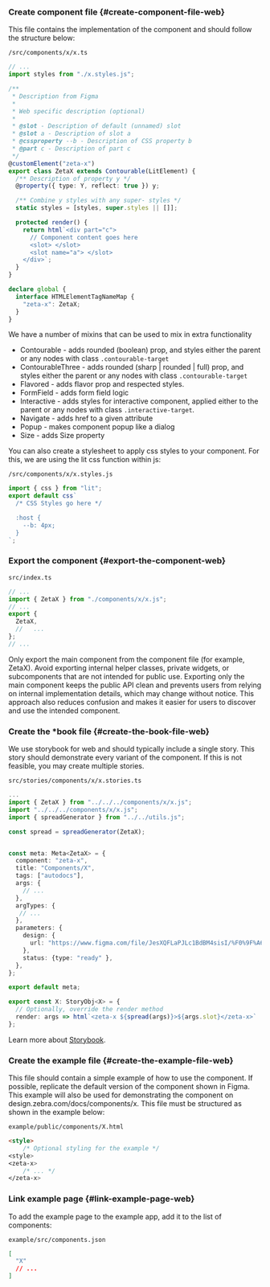 ### Create component file {#create-component-file-web}

This file contains the implementation of the component and should follow the structure below:

`/src/components/x/x.ts`

```ts
// ...
import styles from "./x.styles.js";

/**
 * Description from Figma
 *
 * Web specific description (optional)
 *
 * @slot - Description of default (unnamed) slot
 * @slot a - Description of slot a
 * @cssproperty --b - Description of CSS property b
 * @part c - Description of part c
 */
@customElement("zeta-x")
export class ZetaX extends Contourable(LitElement) {
  /** Description of property y */
  @property({ type: Y, reflect: true }) y;

  /** Combine y styles with any super- styles */
  static styles = [styles, super.styles || []];

  protected render() {
    return html`<div part="c">
      // Component content goes here
      <slot> </slot>
      <slot name="a"> </slot>
    </div>`;
  }
}

declare global {
  interface HTMLElementTagNameMap {
    "zeta-x": ZetaX;
  }
}
```

We have a number of mixins that can be used to mix in extra functionality

- Contourable - adds rounded (boolean) prop, and styles either the parent or any nodes with class `.contourable-target`
- ContourableThree - adds rounded (sharp | rounded | full) prop, and styles either the parent or any nodes with class `.contourable-target`
- Flavored - adds flavor prop and respected styles.
- FormField - adds form field logic
- Interactive - adds styles for interactive component, applied either to the parent or any nodes with class `.interactive-target`.
- Navigate - adds href to a given attribute
- Popup - makes component popup like a dialog
- Size - adds Size property

You can also create a stylesheet to apply css styles to your component. For this, we are using the lit css function within js:

`/src/components/x/x.styles.js`

```js
import { css } from "lit";
export default css`
  /* CSS Styles go here */

  :host {
    --b: 4px;
  }
`;
```

### Export the component {#export-the-component-web}

`src/index.ts`

```ts
// ...
import { ZetaX } from "./components/x/x.js";
// ...
export {
  ZetaX,
  //   ...
};
// ...
```

Only export the main component from the component file (for example, ZetaX). Avoid exporting internal helper classes, private widgets, or subcomponents that are not intended for public use. Exporting only the main component keeps the public API clean and prevents users from relying on internal implementation details, which may change without notice. This approach also reduces confusion and makes it easier for users to discover and use the intended component.

### Create the \*book file {#create-the-book-file-web}

We use storybook for web and should typically include a single story. This story should demonstrate every variant of the component. If this is not feasible, you may create multiple stories.

`src/stories/components/x/x.stories.ts`

```ts
...
import { ZetaX } from "../../../components/x/x.js";
import "../../../components/x/x.js";
import { spreadGenerator } from "../../utils.js";

const spread = spreadGenerator(ZetaX);


const meta: Meta<ZetaX> = {
  component: "zeta-x",
  title: "Components/X",
  tags: ["autodocs"],
  args: {
    // ...
  },
  argTypes: {
   // ...
  },
  parameters: {
    design: {
      url: "https://www.figma.com/file/JesXQFLaPJLc1BdBM4sisI/%F0%9F%A6%93-ZDS---Components?x",
    },
    status: {type: "ready" },
  },
};

export default meta;

export const X: StoryObj<X> = {
  // Optionally, override the render method
  render: args => html`<zeta-x ${spread(args)}>${args.slot}</zeta-x>`
};
```

Learn more about [Storybook](https://storybook.js.org/docs).

### Create the example file {#create-the-example-file-web}

This file should contain a simple example of how to use the component. If possible, replicate the default version of the component shown in Figma. This example will also be used for demonstrating the component on design.zebra.com/docs/components/x. This file must be structured as shown in the example below:

`example/public/components/X.html`

```html
<style>
    /* Optional styling for the example */
<style>
<zeta-x>
    /* ... */
</zeta-x>
```

### Link example page {#link-example-page-web}

To add the example page to the example app, add it to the list of components:

`example/src/components.json`

```json
[
  "X"
  // ...
]
```
